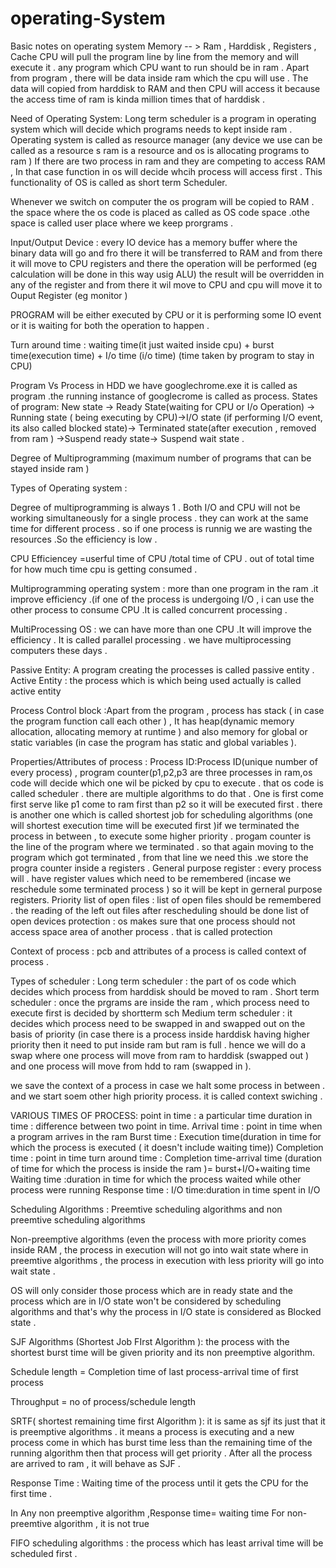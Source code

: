 # operating-System
Basic notes on operating system
Memory -- > Ram , Harddisk , Registers , Cache 
CPU will pull the program line by line from the memory and will execute it .
any program which CPU want to run should be in ram . Apart from program , there will be data inside ram which the cpu will use .
The data will copied  from harddisk to RAM and then CPU will access it because the access time of ram is kinda million times that of harddisk .

Need of Operating System:
Long term scheduler is a program in operating system which will decide which programs needs to kept inside ram .
Operating system is called as resource manager (any device we use can be called as a resource s ram is a resource and os is allocating programs to ram )
If there are two process in ram and they are competing to access RAM , In that case function in os will decide whcih process will access first . This functionality of OS is called as short term Scheduler.

Whenever we switch on computer the os program will be copied to RAM . the space where the os code is placed as called as OS code space .othe space is called user place where we keep prorgrams .

Input/Output Device : every IO device has a memory buffer where the binary data will go and fro there it will be transferred to RAM and from there it will move to CPU registers and there the operation will be performed (eg calculation will be done in this way usig ALU) the result will be overridden in any of the register and from there it wil move to CPU and cpu will move it to Ouput Register (eg monitor )


PROGRAM will be either executed by CPU or it is performing some IO event or it is waiting for both the operation to happen .

Turn around time : waiting time(it just waited inside cpu) + burst time(execution time) + I/o time (i/o time)
(time taken by program to stay in CPU)


Program Vs Process
in HDD we have googlechrome.exe it is called as program .the running instance of googlecrome is called as process.
States of program:
New state -> Ready State(waiting for CPU or I/o Operation) -> Running state ( being executing by CPU)->I/O state (if performing I/O event, its also called blocked state)-> Terminated state(after execution , removed from ram ) ->Suspend ready state-> Suspend wait state .

Degree of Multiprogramming (maximum number of programs that can be stayed inside ram )

Types of Operating system : 

Degree of multiprogramming is always 1 . Both I/O and CPU will not be working simultaneously for a single process . they can work at the same time for different process . so if one process is runnig we are wasting the resources .So the efficiency is low .

CPU Efficiencey =userful time of CPU /total time of CPU .
out of total time for how much time cpu is getting consumed .

Multiprogramming operating system : more than one program in the ram .it improve efficiency .(if one of the process is undergoing I/O , i can use the other process to consume CPU .It is called concurrent processing .

MultiProcessing OS : we can have more than one CPU .It will improve the efficiency . It is called parallel processing .
we have multiprocessing computers these days .


Passive Entity: A program creating the processes is called passive entity .
Active Entity : the process which is which being used actually is called active entity 

Process Control block :Apart from the program , process  has stack ( in case the program function call each other ) , It has heap(dynamic memory allocation, allocating memory at runtime ) and also memory for global or static variables (in case the program has static and global variables ).

Properties/Attributes of process :
Process ID:Process ID(unique number of every process) ,
program counter(p1,p2,p3 are three processes in ram,os code will decide which one wil be picked by cpu to execute . that os code is called scheduler . there are multiple algorithms to do that . One is first come first serve  like p1 come to ram first than p2 so it will be executed first . there is another one which is called shortest job for scheduling algorithms (one will shortest execution time will be executed first )if we terminated the process in between , to execute some higher priority . progam counter is the line of the program where we terminated . so that again moving to the program which got terminated , from that line we need this .we store the progra counter inside a registers .
General purpose register : every process will . have register values which need to be remembered (incase we reschedule some terminated process ) so it will be kept in gerneral purpose registers.
Priority 
list of open files : list of open files should be remembered . the reading of the left out files after rescheduling should be done 
list of open devices 
protection : os makes sure that one process should not access space area of another process . that is called protection 

Context of process :
pcb and attributes of a process is called context of process .

Types of scheduler :
Long term scheduler : the part of os code which decides which process from harddisk should be moved to ram .
Short term scheduler : once the prgrams are inside the ram , which process need to execute first is decided by shortterm sch
Medium term scheduler : it decides which process need to be swapped in and swapped out on the basis of priority (in case there is a process inside harddisk having higher priority then it need to put inside ram but ram is full . hence we will do a swap where one process will move from ram to harddisk (swapped out ) and one process will move from hdd to ram (swapped in ).

we save the context of a process in case we halt some process in between . and we start soem other high priority process. it is called context swiching .

VARIOUS TIMES OF PROCESS:
point in time : a particular time 
duration in time : difference between two point in time.
Arrival time : point in time when a program arrives in the ram 
Burst time : Execution time(duration in time for which the process is executed ( it doesn't include waiting time))
Completion time : point in time 
turn around time : Completion time-arrival time (duration of time for which the process is inside the ram )= burst+I/O+waiting time
Waiting time :duration in time for which the process waited while other process were running 
Response time :
I/O time:duration in time spent in I/O 

Scheduling Algorithms :
Preemtive scheduling algorithms and non preemtive scheduling algorithms 

Non-preemptive algorithms (even the process with more priority comes inside RAM , the process in execution will not go into wait state where in preemtive algorithms , the process in execution with less priority will go into wait state .

OS will only consider those process which are in ready state and the process which are in I/O state won't be considered by scheduling algorithms and that's why the process in I/O state is considered as Blocked state .

SJF Algorithms (Shortest Job FIrst Algorithm ): the process with the shortest burst time will be given priority and its non preemptive algorithm.

Schedule length = Completion time of last process-arrival time of first process 

Throughput = no of process/schedule length 

SRTF( shortest remaining time first Algorithm ): it is same as sjf its just that it is preemptive algorithms . it means a process is executing and a new process come in which has burst time less than the remaining time of the running algorithm then that process will get priority .
After all the process are arrived to ram , it will behave as SJF .

Response Time :
Waiting time of the process until it gets the CPU for the first time .

In Any non preemptive algorithm ,Response time= waiting time 
For non-preemtive algorithm , it is not true


FIFO scheduling algorithms : the process which has least arrival time will be scheduled first .


